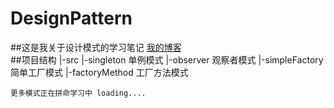 # DesignPattern
##这是我关于设计模式的学习笔记
[我的博客](http://blog.csdn.net/yaoliao_11 "一脸不好意思")  
##项目结构
    |-src
       |-singleton    单例模式
       |-observer     观察者模式
       |-simpleFactory  简单工厂模式
       |-factoryMethod  工厂方法模式
       
    更多模式正在拼命学习中 loading....
